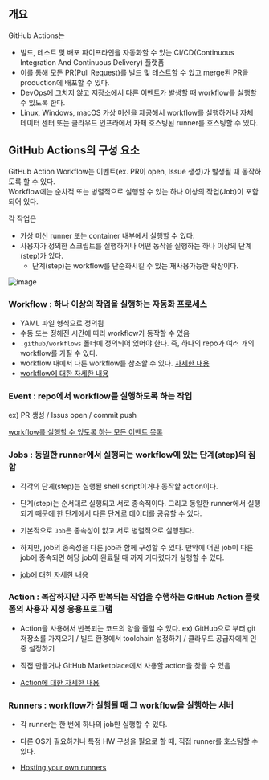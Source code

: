 ## 개요 

GitHub Actions는 
- 빌드, 테스트 및 배포 파이프라인을 자동화할 수 있는 CI/CD(Continuous Integration And Continuous Delivery) 플랫폼
- 이를 통해 모든 PR(Pull Request)를 빌드 및 테스트할 수 있고 merge된 PR을 production에 배포할 수 있다.
- DevOps에 그치지 않고 저장소에서 다른 이벤트가 발생할 때 workflow를 실행할 수 있도록 한다.
- Linux, Windows, macOS 가상 머신을 제공해서 workflow를 실행하거나 자체 데이터 센터 또는 클라우드 인프라에서 자체 호스팅된 runner를 호스팅할 수 있다.

## GitHub Actions의 구성 요소 

GitHub Action Workflow는 이벤트(ex. PR이 open, Issue 생성)가 발생될 때 동작하도록 할 수 있다.  
Workflow에는 순차적 또는 병렬적으로 실행할 수 있는 하나 이상의 작업(Job)이 포함되어 있다.  

각 작업은 
  - 가상 머신 runner 또는 container 내부에서 실행할 수 있다. 
  - 사용자가 정의한 스크립트를 실행하거나 어떤 동작을 실행하는 하나 이상의 단계(step)가 있다.
     - 단계(step)는 workflow를 단순화시킬 수 있는 재사용가능한 확장이다. 

![image](https://github.com/sponbob-pat/github-action-study/assets/64796257/505aed26-1bc8-44f5-9b91-08ce29545de1)

### Workflow : 하나 이상의 작업을 실행하는 자동화 프로세스 

- YAML 파일 형식으로 정의됨
- 수동 또는 정해진 시간에 따라 workflow가 동작할 수 있음
- `.github/workflows` 폴더에 정의되어 있어야 한다. 즉, 하나의 repo가 여러 개의 workflow를 가질 수 있다.
- workflow 내에서 다른 workflow를 참조할 수 있다. [자세한 내용](https://docs.github.com/en/actions/using-workflows/reusing-workflows)
- [workflow에 대한 자세한 내용](https://docs.github.com/en/actions/using-workflows)

### Event : repo에서 workflow를 실행하도록 하는 작업 

ex) PR 생성 / Issus open / commit push 

[workflow를 실행할 수 있도록 하는 모든 이벤트 목록](https://docs.github.com/en/actions/using-workflows/events-that-trigger-workflows)

### Jobs : 동일한 runner에서 실행되는 workflow에 있는 단계(step)의 집합 

- 각각의 단계(step)는 실행될 shell script이거나 동작할 action이다.
- 단계(step)는 순서대로 실행되고 서로 종속적이다. 그리고 동일한 runner에서 실행되기 때문에 한 단계에서 다른 단계로 데이터를 공유할 수 있다.
- 기본적으로 `Job`은 종속성이 없고 서로 병렬적으로 실행된다.
- 하지만, job의 종속성을 다른 job과 함께 구성할 수 있다. 만약에 어떤 job이 다른 job에 종속되면 해당 job이 완료될 때 까지 기다렸다가 실행할 수 있다.

- [job에 대한 자세한 내용](https://docs.github.com/en/actions/using-jobs)

### Action : 복잡하지만 자주 반복되는 작업을 수행하는 GitHub Action 플랫폼의 사용자 지정 응용프로그램 

- Action을 사용해서 반복되는 코드의 양을 줄일 수 있다. 
ex) GitHub으로 부터 git 저장소를 가져오기 / 빌드 환경에서 toolchain 설정하기 / 클라우드 공급자에게 인증 설정하기 

- 직접 만들거나 GitHub Marketplace에서 사용할 action을 찾을 수 있음
- [Action에 대한 자세한 내용](https://docs.github.com/en/actions/creating-actions)

### Runners : workflow가 실행될 때 그 workflow을 실행하는 서버

- 각 runner는 한 번에 하나의 job만 실행할 수 있다.
- 다른 OS가 필요하거나 특정 HW 구성을 필요로 할 때, 직접 runner를 호스팅할 수 있다.

- [Hosting your own runners](https://docs.github.com/en/actions/hosting-your-own-runners)
